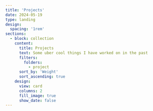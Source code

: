 ```yaml
---
title: 'Projects'
date: 2024-05-19
type: landing
design:
  spacing: '1rem'
sections:
  - block: collection
    content:
      title: Projects
      text: Some uber cool things I have worked on in the past
      filters:
        folders:
          - project
      sort_by: 'Weight'
      sort_ascending: true
    design:
      view: card
      columns: 2
      fill_image: true
      show_date: false              
---
```


